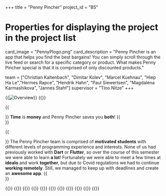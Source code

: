+++
title = "Penny Pincher"
project_id = "B5"

# Properties for displaying the project in the project list
card_image = "PennyPlogo.png"
card_description = "Penny Pincher is an app that helps you find the best bargains! You can simply scroll through the live feed or search for a specific category or product. What makes Penny Pincher special is that it is comprised of only discounted products."


team = ["Christian Kaltenbach", "Dimitar Kolev", "Marcel Kuehnau", "Hiep Ha Le","Hermes Rapce", "Hendrik Hahn", "Paul Siewertsen", "Magdalena Karmashikova", "Jannes Stahf"]
supervisor = "Tino Nitze"
+++

{{<image src="overview.png" alt="Overview" >}}
{{<mediathek id="93a02f23056f124aa561752c8235cb77" title="Presentation">}}

{{<section title="Our Goal">}}
**Time** is **money** and Penny Pincher saves you **both**!
{{</section>}}

{{<section title="The Team">}}
The Penny Pincher team is comprised of **motivated students** with different levels of programming experience and interests. None of us had previously worked with **Dart** or **Flutter**, so over the course of this semester we were able to learn **a lot**! Fortunately we were able to meet a few times at **idealo** and work **together**, but due to Covid regulations we had to continue **working remotely**. Still, we managed to keep up with deadlines and create an **awesome app**.
{{</section >}}

{{<gallery>}}
{{<team-member image="dimitar.jpg" name="Dimitar">}}
{{<team-member image="christian.jpg" name="Christian">}}
{{<team-member image="magdalena.jpeg" name="Magdalena">}}
{{<team-member image="marcel.jpg" name="Marcel">}}
{{<team-member image="hiep.jpeg" name="Hiep">}}
{{<team-member image="hermes.jpg" name="Hermes">}}
{{<team-member image="hendrik.jpeg" name="Hendrik">}}
{{<team-member image="paul.jpg" name="Paul">}}
{{<team-member image="jannes.jpeg" name="Jannes">}}
{{</gallery>}}
